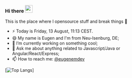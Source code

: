 ### Hi there <a href="https://eugenem.dev"><img src="https://media.giphy.com/media/hvRJCLFzcasrR4ia7z/giphy.gif" width="25px"></a>
This is the place where I opensource stuff and break things :rofl:

- ⚡  Today is Friday, 13 August, 11:13 CEST.
- 😄  My name is Eugen and I'm from Neu-Isenburg, DE;
- 🔭  I’m currently working on something cool;
- 💬 Ask me about anything related to Javascript/Java or Angular/React/Express;
- 📫 How to reach me: [@eugenemdev](http://t.me/eugenemdev) 

[![Top Langs](https://github-readme-stats.vercel.app/api/top-langs/?username=eugenemdev&langs_count=8)]